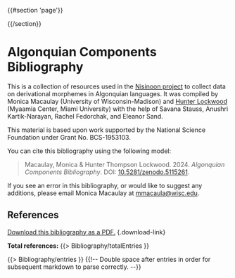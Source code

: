 {{#section 'page'}}
  <style media=print>
    {{{ styles.print }}}
  </style>
{{/section}}

# Algonquian Components Bibliography

This is a collection of resources used in the [Nisinoon project][website] to collect data on derivational morphemes in Algonquian languages. It was compiled by Monica Macaulay (University of Wisconsin-Madison) and [Hunter Lockwood][website-hunter] (Myaamia Center, Miami University) with the help of Savana Stauss, Anushri Kartik-Narayan, Rachel Fedorchak, and Eleanor Sand.

This material is based upon work supported by the National Science Foundation under Grant No. BCS-1953103.

You can cite this bibliography using the following model:

> Macaulay, Monica & Hunter Thompson Lockwood. 2024. <cite>Algonquian Components Bibliography</cite>. DOI: [10.5281/zenodo.5115261](https://doi.org/10.5281/zenodo.5115261).

If you see an error in this bibliography, or would like to suggest any additions, please email Monica Macaulay at [mmacaula@wisc.edu](mailto:mmacaula@wisc.edu).

## References

[Download this bibliography as a PDF.](/bibliography/bibliography.pdf) {.download-link}

**Total references:** {{> Bibliography/totalEntries }}

{{> Bibliography/entries }}
{{!-- Double space after entries in order for subsequent markdown to parse correctly. --}}


<!-- LINKS -->
[website]:        https://nisinoon.net
[website-hunter]: http://miamioh.edu/myaamia-center/about/staff-faculty-affiliates/lockwood/index.html
